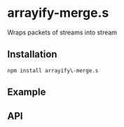 # arrayify\-merge.s

Wraps packets of streams into stream

## Installation

`npm install arrayify\-merge.s`

## Example

## API
